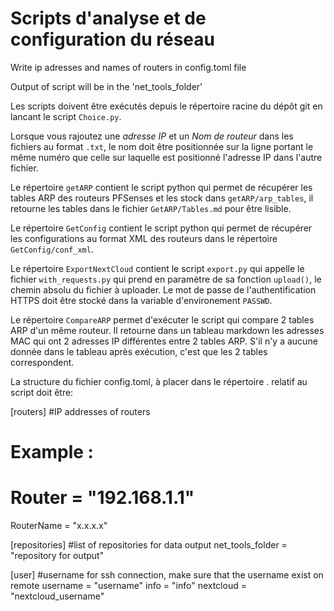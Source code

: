 Scripts d'analyse et de configuration du réseau
===============================================

Write ip adresses and names of routers in config.toml file

Output of script will be in the 'net_tools_folder'

Les scripts doivent être exécutés depuis le répertoire racine du dépôt git en lancant le script `Choice.py`.

Lorsque vous rajoutez une *adresse IP* et un *Nom de routeur* dans les fichiers au format `.txt`, le nom doit être positionnée sur la ligne portant le même numéro que celle sur laquelle est positionné l'adresse IP dans l'autre fichier.

Le répertoire `getARP` contient le script python qui permet de récupérer les tables ARP des routeurs PFSenses et les stock dans `getARP/arp_tables`, il retourne les tables dans le fichier `GetARP/Tables.md` pour être lisible.

Le répertoire `GetConfig` contient le script python qui permet de récupérer les configurations au format XML des routeurs dans le répertoire `GetConfig/conf_xml`.

Le répertoire `ExportNextCloud` contient le script `export.py` qui appelle le fichier `with_requests.py` qui prend en paramètre de sa fonction `upload()`, le chemin absolu du fichier à uploader. Le mot de passe de l'authentification HTTPS doit être stocké dans la variable d'environement `PASSWD`.

Le répertoire `CompareARP` permet d'exécuter le script qui compare 2 tables ARP d'un même routeur. Il retourne dans un tableau markdown les adresses MAC qui ont 2 adresses IP différentes entre 2 tables ARP. S'il n'y a aucune donnée dans le tableau après exécution, c'est que les 2 tables correspondent.



La structure du fichier config.toml, à placer dans le répertoire . relatif au script doit être:

[routers]
#IP addresses of routers
# Example :
# Router = "192.168.1.1"
RouterName = "x.x.x.x"


[repositories]
#list of repositories for data output
net_tools_folder = "repository for output"

[user]
#username for ssh connection, make sure that the username exist on remote
username = "username"
info = "info"
nextcloud = "nextcloud_username"
